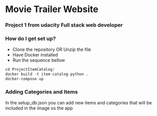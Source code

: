# Movie Trailer Website #

### Project 1 from udacity Full stack web developer ###

### How do I get set up? ###

* Clone the repository OR Unzip the file
* Have Docker installed
* Run the sequence bellow
```python
cd ProjectItemCatalog/
docker build -t item-catalog-python .
docker-compose up
```

### Adding Categories and Items ###

In the setup_db.json you can add new items and categories that will be included in the image os the app